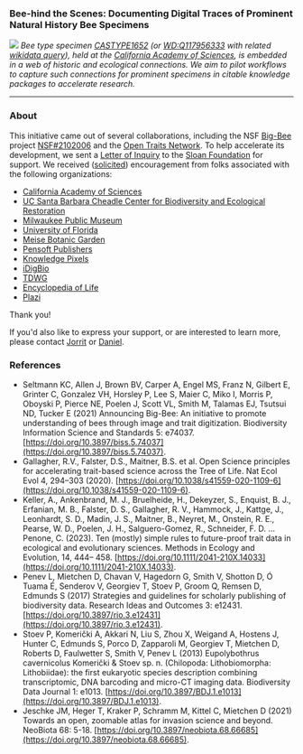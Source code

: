 ### Bee-hind the Scenes: Documenting Digital Traces of Prominent Natural History Bee Specimens

![](https://raw.github.com/beehind/beehind.github.io/main/CASTYPE1652.svg) 
*Bee type specimen [CASTYPE1652](https://library.big-bee.net/portal/collections/individual/index.php?occid=2081959) (or [WD:Q117956333](https://www.wikidata.org/wiki/Q117956333) with related [wikidata query](https://query.wikidata.org/#SELECT%20DISTINCT%20%3Fitem%20%3FitemLabel%20%3Fimage%20WHERE%20%7B%0A%20%20%3Fitem%20wdt%3AP31%2a%2Fwdt%3AP279%2a%20wd%3AQ51255340%20%3B%0A%20%20%20%20%20%20%20%20wdt%3AP18%20%3Fimage%0A%20%20SERVICE%20wikibase%3Alabel%20%7B%20bd%3AserviceParam%20wikibase%3Alanguage%20%22%5BAUTO_LANGUAGE%5D%2Cen%22.%20%7D%0A%7D%0ALIMIT%20200000%0A%0A)), held at the [California Academy of Sciences](https://calacademy.org/), is embedded in a web of historic and ecological connections. We aim to pilot workflows to capture such connections for prominent specimens in citable knowledge packages to accelerate research.*

------------------------
### About

This initiative came out of several collaborations, including the NSF [Big-Bee](https://big-bee.net) project [NSF#2102006](https://www.nsf.gov/awardsearch/showAward?AWD_ID=2102006) and the [Open Traits Network](https://opentraits.org). To help accelerate its development, we sent a [Letter of Inquiry](https://drive.google.com/file/d/1LNUQQiiusdPdQhNDXpWNE1ucCObq5EXT/view) to the [Sloan Foundation](https://sloan.org) for support. We received ([solicited](https://drive.google.com/file/d/1HKZ5Pa1HwzQjlfzzIcmNIKl9fCGom2NX/view)) encouragement from folks associated with the following organizations:

 * [California Academy of Sciences](https://drive.google.com/file/d/1CLSa5RuERFZ7-UHwtS5zr-O135TvoJOm/view)
 * [UC Santa Barbara Cheadle Center for Biodiversity and Ecological Restoration](https://drive.google.com/file/d/19ihF5Bfjgksy_SbR0t_7BRD216IKTrip/view)
 * [Milwaukee Public Museum](https://drive.google.com/file/d/1ByQYWf1MzYDLLgnYAxLCxx6hqdN7yUFk/view)
 * [University of Florida](https://drive.google.com/file/d/1jk4tuYySpjkxKue1v3Orj18zzrlKC4Qx/view)
 * [Meise Botanic Garden](https://drive.google.com/file/d/1Nw1PCCr3BdqE8Hqh01p_nKTKcdDFpgM9/view)
 * [Pensoft Publishers](https://drive.google.com/file/d/1_GWSibYbv3AaCHcPyBCKoNkiZP0qXyBV/view)
 * [Knowledge Pixels](https://drive.google.com/file/d/1GNjaWSyCsQ-XKmwyQQ6eZ8O_HcJ57wc3/view)
 * [iDigBio](https://drive.google.com/file/d/1XYKZgEtwZmi7sAxoxXsrQpIKVGUG7obz/view)
 * [TDWG](https://drive.google.com/file/d/19H7ZGrUPT-m-1WYOJOtfwRzARAh-Yzbl/view)
 * [Encyclopedia of Life](https://drive.google.com/file/d/120lybR0ldS4Tj1at-ziiUmSVhQI0drD2/view)
 * [Plazi](https://drive.google.com/file/d/1WdEP5xZG1t8nZkJq7dMHx3aUGh0uTRTF/view)

Thank you!

If you'd also like to express your support, or are interested to learn more, please contact [Jorrit](https://jhpoelen.nl) or [Daniel](https://orcid.org/0000-0001-9488-1870).

### References
- Seltmann KC, Allen J, Brown BV, Carper A, Engel MS, Franz N, Gilbert E, Grinter C, Gonzalez VH, Horsley P, Lee S, Maier C, Miko I, Morris P, Oboyski P, Pierce NE, Poelen J, Scott VL, Smith M, Talamas EJ, Tsutsui ND, Tucker E (2021) Announcing Big-Bee: An initiative to promote understanding of bees through image and trait digitization. Biodiversity Information Science and Standards 5: e74037. [https://doi.org/10.3897/biss.5.74037](https://doi.org/10.3897/biss.5.74037).
- Gallagher, R.V., Falster, D.S., Maitner, B.S. et al. Open Science principles for accelerating trait-based science across the Tree of Life. Nat Ecol Evol 4, 294–303 (2020). [https://doi.org/10.1038/s41559-020-1109-6](https://doi.org/10.1038/s41559-020-1109-6).
- Keller, A., Ankenbrand, M. J., Bruelheide, H., Dekeyzer, S., Enquist, B. J., Erfanian, M. B., Falster, D. S., Gallagher, R. V., Hammock, J., Kattge, J., Leonhardt, S. D., Madin, J. S., Maitner, B., Neyret, M., Onstein, R. E., Pearse, W. D., Poelen, J. H., Salguero-Gomez, R., Schneider, F. D. … Penone, C. (2023). Ten (mostly) simple rules to future-proof trait data in ecological and evolutionary sciences. Methods in Ecology and Evolution, 14, 444– 458. [https://doi.org/10.1111/2041-210X.14033](https://doi.org/10.1111/2041-210X.14033).
- Penev L, Mietchen D, Chavan V, Hagedorn G, Smith V, Shotton D, Ó Tuama É, Senderov V, Georgiev T, Stoev P, Groom Q, Remsen D, Edmunds S (2017) Strategies and guidelines for scholarly publishing of biodiversity data. Research Ideas and Outcomes 3: e12431. [https://doi.org/10.3897/rio.3.e12431](https://doi.org/10.3897/rio.3.e12431).
- Stoev P, Komerički A, Akkari N, Liu S, Zhou X, Weigand A, Hostens J, Hunter C, Edmunds S, Porco D, Zapparoli M, Georgiev T, Mietchen D, Roberts D, Faulwetter S, Smith V, Penev L (2013) Eupolybothrus cavernicolus Komerički & Stoev sp. n. (Chilopoda: Lithobiomorpha: Lithobiidae): the first eukaryotic species description combining transcriptomic, DNA barcoding and micro-CT imaging data. Biodiversity Data Journal 1: e1013. [https://doi.org/10.3897/BDJ.1.e1013](https://doi.org/10.3897/BDJ.1.e1013).
- Jeschke JM, Heger T, Kraker P, Schramm M, Kittel C, Mietchen D (2021) Towards an open, zoomable atlas for invasion science and beyond. NeoBiota 68: 5-18. [https://doi.org/10.3897/neobiota.68.66685](https://doi.org/10.3897/neobiota.68.66685).
